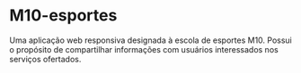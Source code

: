 # M10-esportes
Uma aplicação web responsiva designada à escola de esportes M10. Possui o propósito de compartilhar informações com usuários interessados nos serviços ofertados.
